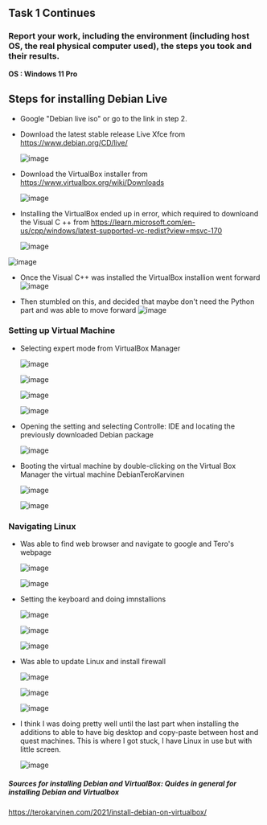 ## Task 1 Continues
### Report your work, including the environment (including host OS, the real physical computer used), the steps you took and their results.
**OS : Windows 11 Pro**

## Steps for installing Debian Live

*	Google "Debian live iso" or go to the link in step 2.
* Download the latest stable release Live Xfce from  https://www.debian.org/CD/live/

  ![image](https://github.com/user-attachments/assets/466c1916-5df6-4751-a090-e43435102276)

* Download the VirtualBox installer from https://www.virtualbox.org/wiki/Downloads
  
  ![image](https://github.com/user-attachments/assets/46bf7cd0-1367-4503-adfc-e2f0a8ad57a9)

*	Installing the VirtualBox ended up in error, which required to downloand the Visual C ++ from https://learn.microsoft.com/en-us/cpp/windows/latest-supported-vc-redist?view=msvc-170

 	![image](https://github.com/user-attachments/assets/018a2894-a4fa-4119-a210-6fb24a3da7ae)

  ![image](https://github.com/user-attachments/assets/45f2b950-81df-4992-a55c-f6cf618bc6c1)

* Once the Visual C++ was installed the VirtualBox installion went forward
  ![image](https://github.com/user-attachments/assets/691dab92-fff2-4834-83c1-7626072f25b5)

* Then stumbled on this, and decided that maybe don't need the Python part and was able to move forward
  ![image](https://github.com/user-attachments/assets/5a4a0147-4ffb-40d4-a757-52aed967e49b)

### Setting up Virtual Machine

* Selecting expert mode from VirtualBox Manager

  ![image](https://github.com/user-attachments/assets/3abd5e74-f04f-4221-9e12-228ff802229a)

  ![image](https://github.com/user-attachments/assets/f3d91511-dc6b-4bfb-8d1b-215b12c690f5)

  ![image](https://github.com/user-attachments/assets/4fd279f2-3cdd-464b-9e27-e2ad0bfd8a02)

  ![image](https://github.com/user-attachments/assets/d31680b1-5cae-4a8e-aa44-a83c99847377)

* Opening the setting and selecting Controlle: IDE and locating the previously downloaded Debian package

  ![image](https://github.com/user-attachments/assets/0f4dbc21-5b14-4f16-b86d-07e97b7067e2)

* Booting the virtual machine by double-clicking on the Virtual Box Manager the virtual machine DebianTeroKarvinen
  
  ![image](https://github.com/user-attachments/assets/1226d20c-5e05-4fdb-b084-8c539c0f1168)

  ![image](https://github.com/user-attachments/assets/beeeebda-74f5-4fc6-aa30-f6e08e7caf0e)

### Navigating Linux

* Was able to find web browser and navigate to google and Tero's webpage

  ![image](https://github.com/user-attachments/assets/7fd67277-0081-4e1f-bad4-98a8b5aacb7e)
  
  ![image](https://github.com/user-attachments/assets/24577691-0260-42e1-a463-870df0756962)
  
* Setting the keyboard and doing imnstallions

  ![image](https://github.com/user-attachments/assets/f300975a-f74d-493d-9cdd-8d43f47da43c)
  
  ![image](https://github.com/user-attachments/assets/7a4fd61b-909b-4c2a-b6b0-3c7e88fc8af6)

  ![image](https://github.com/user-attachments/assets/fb51d106-b541-4760-a9b0-09cf399b2094)

* Was able to update Linux and install firewall

  ![image](https://github.com/user-attachments/assets/62f0d488-cf44-44a3-94d8-ba4ad9f02013)

  ![image](https://github.com/user-attachments/assets/6ad09d5f-a1e9-45a1-8304-f66a897e831d)

  ![image](https://github.com/user-attachments/assets/3d6e5e69-75af-4aea-9d40-4e403a8b3117)

* I think I was doing pretty well until the last part when installing the additions to able to have big desktop and copy-paste between host and quest machines.
  This is where I got stuck, I have Linux in use but with little screen. 

  ![image](https://github.com/user-attachments/assets/e37f7d75-dbb9-4bd8-aee2-e1f6f9799d04)
  


##### Sources for installing Debian and VirtualBox: Quides in general for installing Debian and Virtualbox
https://terokarvinen.com/2021/install-debian-on-virtualbox/
